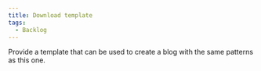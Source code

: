 ```yaml
---
title: Download template
tags:
  - Backlog
---
```


Provide a template that can be used to create a blog with the same patterns as this one.
